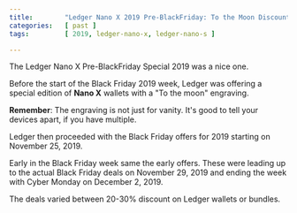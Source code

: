 ```yaml
---
title:        "Ledger Nano X 2019 Pre-BlackFriday: To the Moon Discount Campaign"
categories:   [ past ]
tags:         [ 2019, ledger-nano-x, ledger-nano-s ]

---
```


The Ledger Nano X Pre-BlackFriday Special 2019 was a nice one.

Before the start of the Black Friday 2019 week, Ledger was offering a special edition of **Nano X** wallets with a "To the moon" engraving.

**Remember**: The engraving is not just for vanity. It's good to tell your devices apart, if you have multiple.

Ledger then proceeded with the Black Friday offers for 2019 starting on November 25, 2019.

Early in the Black Friday week same the early offers. These were leading up to the actual Black Friday deals on November 29, 2019 and ending the week with Cyber Monday on December 2, 2019.

The deals varied between 20-30% discount on Ledger wallets or bundles.
